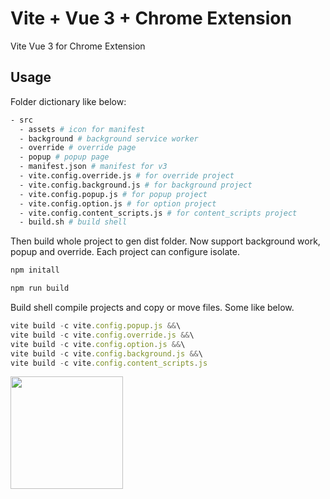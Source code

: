 # Vite + Vue 3 + Chrome Extension

Vite Vue 3 for Chrome Extension

## Usage

Folder dictionary like below:

```bash
- src
  - assets # icon for manifest
  - background # background service worker
  - override # override page
  - popup # popup page
  - manifest.json # manifest for v3
  - vite.config.override.js # for override project
  - vite.config.background.js # for background project
  - vite.config.popup.js # for popup project
  - vite.config.option.js # for option project
  - vite.config.content_scripts.js # for content_scripts project
  - build.sh # build shell
```

Then build whole project to gen dist folder.
Now support background work, popup and override.
Each project can configure isolate.

```javascript
npm initall

npm run build
```

Build shell compile projects and copy or move files. Some like below.
```javascript
vite build -c vite.config.popup.js &&\
vite build -c vite.config.override.js &&\
vite build -c vite.config.option.js &&\
vite build -c vite.config.background.js &&\
vite build -c vite.config.content_scripts.js
```

<img src="https://github.com/xo1988/vite-chrome-extension/blob/develop/bmc_qr.png" width="180">

